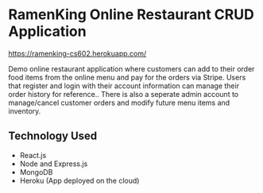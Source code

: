 # RamenKing Online Restaurant CRUD Application
https://ramenking-cs602.herokuapp.com/

Demo online restaurant application where customers can add to their order food items from the online menu and pay for the orders via Stripe.
Users that register and login with their account information can manage their order history for reference..
There is also a seperate admin account to manage/cancel customer orders and modify future menu items and inventory.

## Technology Used
- React.js
- Node and Express.js
- MongoDB
- Heroku (App deployed on the cloud)
